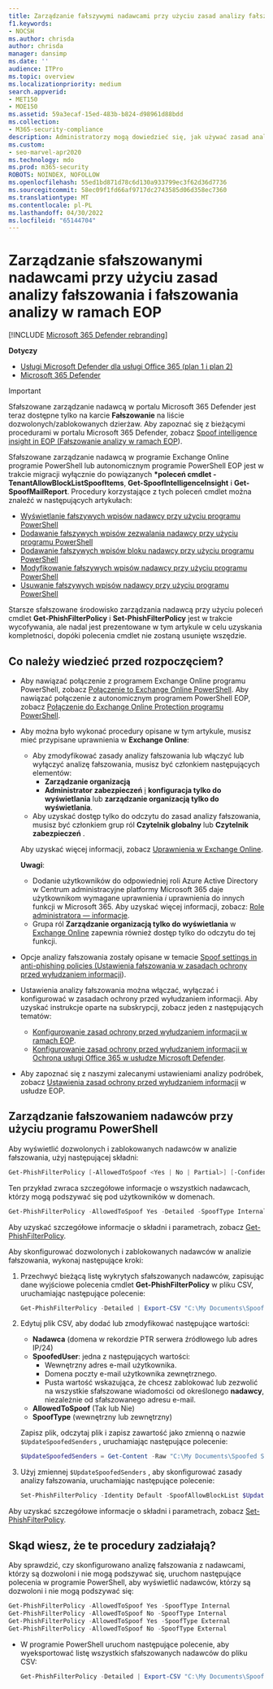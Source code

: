 ```yaml
---
title: Zarządzanie fałszywymi nadawcami przy użyciu zasad analizy fałszowania i fałszowania szczegółowych informacji wywiadowczych
f1.keywords:
- NOCSH
ms.author: chrisda
author: chrisda
manager: dansimp
ms.date: ''
audience: ITPro
ms.topic: overview
ms.localizationpriority: medium
search.appverid:
- MET150
- MOE150
ms.assetid: 59a3ecaf-15ed-483b-b824-d98961d88bdd
ms.collection:
- M365-security-compliance
description: Administratorzy mogą dowiedzieć się, jak używać zasad analizy fałszowania i analizy fałszowania, aby zezwalać na wykryte sfałszowane nadawcy lub blokować ich blokowanie.
ms.custom:
- seo-marvel-apr2020
ms.technology: mdo
ms.prod: m365-security
ROBOTS: NOINDEX, NOFOLLOW
ms.openlocfilehash: 55ed1bd871d78c6d130a933799ec3f62d36d7736
ms.sourcegitcommit: 58ec09f1fd66af9717dc2743585d06d358ec7360
ms.translationtype: MT
ms.contentlocale: pl-PL
ms.lasthandoff: 04/30/2022
ms.locfileid: "65144704"
---
```

# <a name="manage-spoofed-senders-using-the-spoof-intelligence-policy-and-spoof-intelligence-insight-in-eop"></a>Zarządzanie sfałszowanymi nadawcami przy użyciu zasad analizy fałszowania i fałszowania analizy w ramach EOP

[!INCLUDE [Microsoft 365 Defender rebranding](../includes/microsoft-defender-for-office.md)]

**Dotyczy**
- [Usługi Microsoft Defender dla usługi Office 365 (plan 1 i plan 2)](defender-for-office-365.md)
- [Microsoft 365 Defender](../defender/microsoft-365-defender.md)

> [!IMPORTANT]
> Sfałszowane zarządzanie nadawcą w portalu Microsoft 365 Defender jest teraz dostępne tylko na karcie **Fałszowanie** na liście dozwolonych/zablokowanych dzierżaw. Aby zapoznać się z bieżącymi procedurami w portalu Microsoft 365 Defender, zobacz [Spoof intelligence insight in EOP (Fałszowanie analizy w ramach EOP](learn-about-spoof-intelligence.md)).
>
> Sfałszowane zarządzanie nadawcą w programie Exchange Online programie PowerShell lub autonomicznym programie PowerShell EOP jest w trakcie migracji wyłącznie do powiązanych **\*poleceń cmdlet -TenantAllowBlockListSpoofItems**, **Get-SpoofIntelligenceInsight** i **Get-SpoofMailReport**. Procedury korzystające z tych poleceń cmdlet można znaleźć w następujących artykułach:
>
> - [Wyświetlanie fałszywych wpisów nadawcy przy użyciu programu PowerShell](tenant-allow-block-list.md#view-spoofed-sender-entries)
> - [Dodawanie fałszywych wpisów zezwalania nadawcy przy użyciu programu PowerShell](manage-tenant-allows.md#add-spoofed-sender-allow-entries-using-powershell)
> - [Dodawanie fałszywych wpisów bloku nadawcy przy użyciu programu PowerShell](manage-tenant-blocks.md#add-spoofed-sender-block-entries)
> - [Modyfikowanie fałszywych wpisów nadawcy przy użyciu programu PowerShell](modify-remove-entries-tenant-allow-block.md#modify-allow-or-block-spoofed-sender-entries-from-the-tenant-allowblock-list)
> - [Usuwanie fałszywych wpisów nadawcy przy użyciu programu PowerShell](modify-remove-entries-tenant-allow-block.md#remove-allow-or-block-spoofed-sender-entries-from-the-tenant-allowblock-list)
>
> Starsze sfałszowane środowisko zarządzania nadawcą przy użyciu poleceń cmdlet **Get-PhishFilterPolicy** i **Set-PhishFilterPolicy** jest w trakcie wycofywania, ale nadal jest prezentowane w tym artykule w celu uzyskania kompletności, dopóki polecenia cmdlet nie zostaną usunięte wszędzie.

## <a name="what-do-you-need-to-know-before-you-begin"></a>Co należy wiedzieć przed rozpoczęciem?

- Aby nawiązać połączenie z programem Exchange Online programu PowerShell, zobacz [Połączenie to Exchange Online PowerShell](/powershell/exchange/connect-to-exchange-online-powershell). Aby nawiązać połączenie z autonomicznym programem PowerShell EOP, zobacz [Połączenie do Exchange Online Protection programu PowerShell](/powershell/exchange/connect-to-exchange-online-protection-powershell).

- Aby można było wykonać procedury opisane w tym artykule, musisz mieć przypisane uprawnienia w **Exchange Online**:
  - Aby zmodyfikować zasady analizy fałszowania lub włączyć lub wyłączyć analizę fałszowania, musisz być członkiem następujących elementów:
    - **Zarządzanie organizacją**
    - **Administrator zabezpieczeń** <u>i</u> **konfiguracja tylko do wyświetlania** lub **zarządzanie organizacją tylko do wyświetlania**.
  - Aby uzyskać dostęp tylko do odczytu do zasad analizy fałszowania, musisz być członkiem grup ról **Czytelnik globalny** lub **Czytelnik zabezpieczeń** .

  Aby uzyskać więcej informacji, zobacz [Uprawnienia w Exchange Online](/exchange/permissions-exo/permissions-exo).

  **Uwagi**:

  - Dodanie użytkowników do odpowiedniej roli Azure Active Directory w Centrum administracyjne platformy Microsoft 365 daje użytkownikom wymagane uprawnienia _i_ uprawnienia do innych funkcji w Microsoft 365. Aby uzyskać więcej informacji, zobacz: [Role administratora — informacje](../../admin/add-users/about-admin-roles.md).
  - Grupa ról **Zarządzanie organizacją tylko do wyświetlania** w [Exchange Online](/Exchange/permissions-exo/permissions-exo#role-groups) zapewnia również dostęp tylko do odczytu do tej funkcji.

- Opcje analizy fałszowania zostały opisane w temacie [Spoof settings in anti-phishing policies (Ustawienia fałszowania w zasadach ochrony przed wyłudzaniem informacji](set-up-anti-phishing-policies.md#spoof-settings)).

- Ustawienia analizy fałszowania można włączać, wyłączać i konfigurować w zasadach ochrony przed wyłudzaniem informacji. Aby uzyskać instrukcje oparte na subskrypcji, zobacz jeden z następujących tematów:

  - [Konfigurowanie zasad ochrony przed wyłudzaniem informacji w ramach EOP](configure-anti-phishing-policies-eop.md).
  - [Konfigurowanie zasad ochrony przed wyłudzaniem informacji w Ochrona usługi Office 365 w usłudze Microsoft Defender](configure-mdo-anti-phishing-policies.md).

- Aby zapoznać się z naszymi zalecanymi ustawieniami analizy podróbek, zobacz [Ustawienia zasad ochrony przed wyłudzaniem informacji](recommended-settings-for-eop-and-office365.md#eop-anti-phishing-policy-settings) w usłudze EOP.

## <a name="use-powershell-to-manage-spoofed-senders"></a>Zarządzanie fałszowaniem nadawców przy użyciu programu PowerShell

Aby wyświetlić dozwolonych i zablokowanych nadawców w analizie fałszowania, użyj następującej składni:

```powershell
Get-PhishFilterPolicy [-AllowedToSpoof <Yes | No | Partial>] [-ConfidenceLevel <Low | High>] [-DecisionBy <Admin | SpoofProtection>] [-Detailed] [-SpoofType <Internal | External>]
```

Ten przykład zwraca szczegółowe informacje o wszystkich nadawcach, którzy mogą podszywać się pod użytkowników w domenach.

```powershell
Get-PhishFilterPolicy -AllowedToSpoof Yes -Detailed -SpoofType Internal
```

Aby uzyskać szczegółowe informacje o składni i parametrach, zobacz [Get-PhishFilterPolicy](/powershell/module/exchange/get-phishfilterpolicy).

Aby skonfigurować dozwolonych i zablokowanych nadawców w analizie fałszowania, wykonaj następujące kroki:

1. Przechwyć bieżącą listę wykrytych sfałszowanych nadawców, zapisując dane wyjściowe polecenia cmdlet **Get-PhishFilterPolicy** w pliku CSV, uruchamiając następujące polecenie:

   ```powershell
   Get-PhishFilterPolicy -Detailed | Export-CSV "C:\My Documents\Spoofed Senders.csv"
   ```

2. Edytuj plik CSV, aby dodać lub zmodyfikować następujące wartości:
   - **Nadawca** (domena w rekordzie PTR serwera źródłowego lub adres IP/24)
   - **SpoofedUser**: jedna z następujących wartości:
     - Wewnętrzny adres e-mail użytkownika.
     - Domena poczty e-mail użytkownika zewnętrznego.
     - Pusta wartość wskazująca, że chcesz zablokować lub zezwolić na wszystkie sfałszowane wiadomości od określonego **nadawcy**, niezależnie od sfałszowanego adresu e-mail.
   - **AllowedToSpoof** (Tak lub Nie)
   - **SpoofType** (wewnętrzny lub zewnętrzny)

   Zapisz plik, odczytaj plik i zapisz zawartość jako zmienną o nazwie `$UpdateSpoofedSenders` , uruchamiając następujące polecenie:

   ```powershell
   $UpdateSpoofedSenders = Get-Content -Raw "C:\My Documents\Spoofed Senders.csv"
   ```

3. Użyj zmiennej `$UpdateSpoofedSenders` , aby skonfigurować zasady analizy fałszowania, uruchamiając następujące polecenie:

   ```powershell
   Set-PhishFilterPolicy -Identity Default -SpoofAllowBlockList $UpdateSpoofedSenders
   ```

Aby uzyskać szczegółowe informacje o składni i parametrach, zobacz [Set-PhishFilterPolicy](/powershell/module/exchange/set-phishfilterpolicy).

## <a name="how-do-you-know-these-procedures-worked"></a>Skąd wiesz, że te procedury zadziałają?

Aby sprawdzić, czy skonfigurowano analizę fałszowania z nadawcami, którzy są dozwoloni i nie mogą podszywać się, uruchom następujące polecenia w programie PowerShell, aby wyświetlić nadawców, którzy są dozwoloni i nie mogą podszywać się:

  ```powershell
  Get-PhishFilterPolicy -AllowedToSpoof Yes -SpoofType Internal
  Get-PhishFilterPolicy -AllowedToSpoof No -SpoofType Internal
  Get-PhishFilterPolicy -AllowedToSpoof Yes -SpoofType External
  Get-PhishFilterPolicy -AllowedToSpoof No -SpoofType External
  ```

- W programie PowerShell uruchom następujące polecenie, aby wyeksportować listę wszystkich sfałszowanych nadawców do pliku CSV:

   ```powershell
   Get-PhishFilterPolicy -Detailed | Export-CSV "C:\My Documents\Spoofed Senders.csv"
   ```
